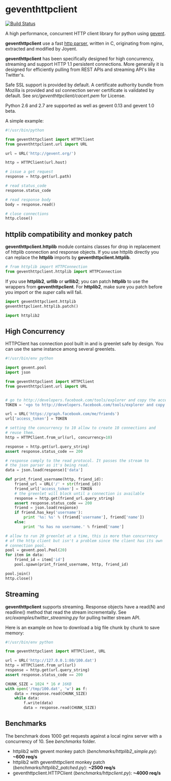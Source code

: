 # geventhttpclient

[![Build Status](https://travis-ci.org/gwik/geventhttpclient.svg?branch=master)](https://travis-ci.org/gwik/geventhttpclient)

A high performance, concurrent HTTP client library for python using 
[gevent](http://gevent.org).

**geventhttpclient** use a fast [http parser](http://github.com/joyent/http-parser),
written in C, originating from nginx, extracted and modified by Joyent.

**geventhttpclient** has been specifically designed for high concurrency,
streaming and support HTTP 1.1 persistent connections. More generally it is
designed for efficiently pulling from REST APIs and streaming API's
like Twitter's.

Safe SSL support is provided by default. A certificate authority bundle from
Mozilla is provided and ssl connection server certificate is validated by
default. See *src/geventhttpclient/cacert.pem* for License.

Python 2.6 and 2.7 are supported as well as gevent 0.13 and gevent 1.0 beta.

A simple example:

```python
#!/usr/bin/python

from geventhttpclient import HTTPClient
from geventhttpclient.url import URL

url = URL('http://gevent.org/')

http = HTTPClient(url.host)

# issue a get request
response = http.get(url.path)

# read status_code
response.status_code

# read response body
body = response.read()

# close connections
http.close()
```

## httplib compatibility and monkey patch

**geventhttpclient.httplib** module contains classes for drop in
replacement of httplib connection and response objects.
If you use httplib directly you can replace the **httplib** imports
by **geventhttpclient.httplib**.

```python
# from httplib import HTTPConnection
from geventhttpclient.httplib import HTTPConnection
```

If you use **httplib2**, **urllib** or **urllib2**; you can patch **httplib** to
use the wrappers from **geventhttpclient**.
For **httplib2**, make sure you patch before you import or the *super*
calls will fail.

```python
import geventhttpclient.httplib
geventhttpclient.httplib.patch()

import httplib2
```

## High Concurrency

HTTPClient has connection pool built in and is greenlet safe by design.
You can use the same instance among several greenlets.

```python
#!/usr/bin/env python

import gevent.pool
import json

from geventhttpclient import HTTPClient
from geventhttpclient.url import URL


# go to http://developers.facebook.com/tools/explorer and copy the access token
TOKEN = '<go to http://developers.facebook.com/tools/explorer and copy the access token>'

url = URL('https://graph.facebook.com/me/friends')
url['access_token'] = TOKEN

# setting the concurrency to 10 allow to create 10 connections and
# reuse them.
http = HTTPClient.from_url(url, concurrency=10)

response = http.get(url.query_string)
assert response.status_code == 200

# response comply to the read protocol. It passes the stream to
# the json parser as it's being read.
data = json.load(response)['data']

def print_friend_username(http, friend_id):
    friend_url = URL('/' + str(friend_id))
    friend_url['access_token'] = TOKEN
    # the greenlet will block until a connection is available
    response = http.get(friend_url.query_string)
    assert response.status_code == 200
    friend = json.load(response)
    if friend.has_key('username'):
        print '%s: %s' % (friend['username'], friend['name'])
    else:
        print '%s has no username.' % friend['name']

# allow to run 20 greenlet at a time, this is more than concurrency
# of the http client but isn't a problem since the client has its own
# connection pool.
pool = gevent.pool.Pool(20)
for item in data:
    friend_id = item['id']
    pool.spawn(print_friend_username, http, friend_id)

pool.join()
http.close()
```

## Streaming

**geventhttpclient** supports streaming.
Response objects have a read(N) and readline() method that read the stream
incrementally.
See *src/examples/twitter_streaming.py* for pulling twitter stream API.

Here is an example on how to download a big file chunk by chunk to save memory:

```python
#!/usr/bin/env python

from geventhttpclient import HTTPClient, URL

url = URL('http://127.0.0.1:80/100.dat')
http = HTTPClient.from_url(url)
response = http.get(url.query_string)
assert response.status_code == 200

CHUNK_SIZE = 1024 * 16 # 16KB
with open('/tmp/100.dat', 'w') as f:
    data = response.read(CHUNK_SIZE)
    while data:
        f.write(data)
        data = response.read(CHUNK_SIZE)
```

## Benchmarks

The benchmark does 1000 get requests against a local nginx server with
a concurrency of 10. See *benchmarks* folder.

- httplib2 with gevent monkey patch (*benchmarks/httplib2_simple.py*): **~600 req/s**
- httplib2 with geventhttpclient monkey patch (*benchmarks/httplib2_patched.py*): **~2500 req/s**
- geventhttpclient.HTTPClient (*benchmarks/httpclient.py*): **~4000 req/s**

